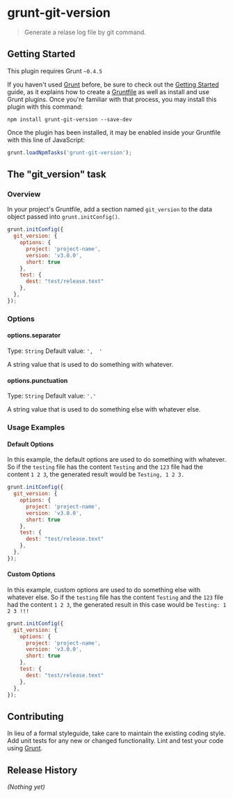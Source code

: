 # grunt-git-version

> Generate a relase log file by git command.

## Getting Started
This plugin requires Grunt `~0.4.5`

If you haven't used [Grunt](http://gruntjs.com/) before, be sure to check out the [Getting Started](http://gruntjs.com/getting-started) guide, as it explains how to create a [Gruntfile](http://gruntjs.com/sample-gruntfile) as well as install and use Grunt plugins. Once you're familiar with that process, you may install this plugin with this command:

```shell
npm install grunt-git-version --save-dev
```

Once the plugin has been installed, it may be enabled inside your Gruntfile with this line of JavaScript:

```js
grunt.loadNpmTasks('grunt-git-version');
```

## The "git_version" task

### Overview
In your project's Gruntfile, add a section named `git_version` to the data object passed into `grunt.initConfig()`.

```js
grunt.initConfig({
  git_version: {
    options: {
      project: 'project-name',
      version: 'v3.0.0',
      short: true
    },
    test: {
      dest: "test/release.text"
    },
  },
});
```

### Options

#### options.separator
Type: `String`
Default value: `',  '`

A string value that is used to do something with whatever.

#### options.punctuation
Type: `String`
Default value: `'.'`

A string value that is used to do something else with whatever else.

### Usage Examples

#### Default Options
In this example, the default options are used to do something with whatever. So if the `testing` file has the content `Testing` and the `123` file had the content `1 2 3`, the generated result would be `Testing, 1 2 3.`

```js
grunt.initConfig({
  git_version: {
    options: {
      project: 'project-name',
      version: 'v3.0.0',
      short: true
    },
    test: {
      dest: "test/release.text"
    },
  },
});
```

#### Custom Options
In this example, custom options are used to do something else with whatever else. So if the `testing` file has the content `Testing` and the `123` file had the content `1 2 3`, the generated result in this case would be `Testing: 1 2 3 !!!`

```js
grunt.initConfig({
  git_version: {
    options: {
      project: 'project-name',
      version: 'v3.0.0',
      short: true
    },
    test: {
      dest: "test/release.text"
    },
  },
});
```

## Contributing
In lieu of a formal styleguide, take care to maintain the existing coding style. Add unit tests for any new or changed functionality. Lint and test your code using [Grunt](http://gruntjs.com/).

## Release History
_(Nothing yet)_
